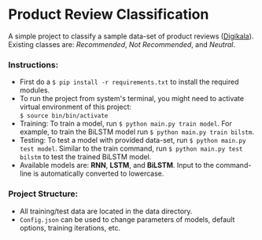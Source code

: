 # Product Review Classification
A simple project to classify a sample data-set of product reviews ([Digikala](https://www.digikala.com/opendata/)). Existing classes are: _Recommended_, _Not Recommended_, and _Neutral_.

### Instructions:
- First do a `$ pip install -r requirements.txt` to install the required modules.
- To run the project from system's terminal, you might need to activate virtual environment of this project:
<br>`$ source bin/bin/activate`
- Training: To train a model, run `$ python main.py train model`. For example, to train the BiLSTM model run `$ python main.py train bilstm`.
- Testing: To test a model with provided data-set, run `$ python main.py test model`. Similar to the train command, run `$ python main.py test bilstm` to test the trained BiLSTM model.
- Available models are: **RNN**, **LSTM**, and **BiLSTM**. Input to the command-line is automatically converted to lowercase.

### Project Structure:
- All training/test data are located in the data directory. 
- `Config.json` can be used to change parameters of models, default options, training iterations, etc.


